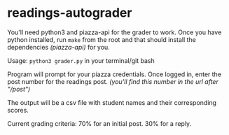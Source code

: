 # readings-autograder

You'll need python3 and piazza-api for the grader to work. Once you have python installed, run
```make``` from the root and that should install the dependencies *(piazza-api)* for you.

Usage: ```python3 grader.py``` in your terminal/git bash

Program will prompt for your piazza credentials. Once logged in, enter the post number for the readings post. 
*(you'll find this number in the url after "/post")*

The output will be a csv file with student names and their corresponding scores.

Current grading criteria:
70% for an initial post. 30% for a reply.
